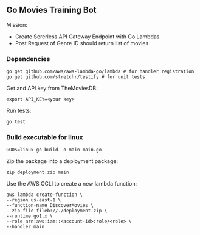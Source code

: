 ## Go Movies Training Bot


Mission: 

* Create Sererless API Gateway Endpoint with Go Lambdas
* Post Request of Genre ID should return list of movies


### Dependencies
```
go get github.com/aws/aws-lambda-go/lambda # for handler registration
go get github.com/stretchr/testify # for unit tests
```

Get and API key from TheMoviesDB:
```
export API_KEY=<your key>
```

Run tests:
```
go test
```

### Build executable for linux

```
GOOS=linux go build -o main main.go
```

Zip the package into a deployment package:

```
zip deployment.zip main
```

Use the AWS CCLI to create a new lambda function:
```
aws lambda create-function \
--region us-east-1 \
--function-name DiscoverMovies \
--zip-file fileb://./deployment.zip \
--runtime go1.x \
--role arn:aws:iam::<account-id>:role/<role> \
--handler main
```